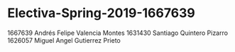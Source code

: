 # Electiva-Spring-2019-1667639

1667639 Andrés Felipe Valencia Montes
1631430 Santiago Quintero Pizarro
1626057 Miguel Angel Gutierrez Prieto
